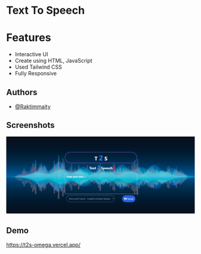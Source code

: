 # Text To Speech

# Features

- Interactive UI
- Create using HTML, JavaScript
- Used Tailwind CSS
- Fully Responsive


## Authors

- [@Raktimmaity](https://github.com/Raktimmaity)


## Screenshots

![App Screenshot](./t2s.png)


## Demo
https://t2s-omega.vercel.app/